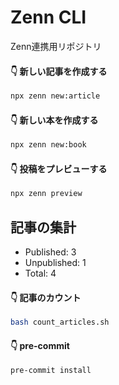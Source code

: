# Zenn CLI
Zenn連携用リポジトリ

#### 👇  新しい記事を作成する

```bash
npx zenn new:article
```

#### 👇  新しい本を作成する

```bash
npx zenn new:book
```

#### 👇  投稿をプレビューする

```bash
npx zenn preview
```

## 記事の集計

- Published: 3
- Unpublished: 1
- Total: 4

#### 👇  記事のカウント

```bash
bash count_articles.sh
```

#### 👇  pre-commit

```bash
pre-commit install
```
